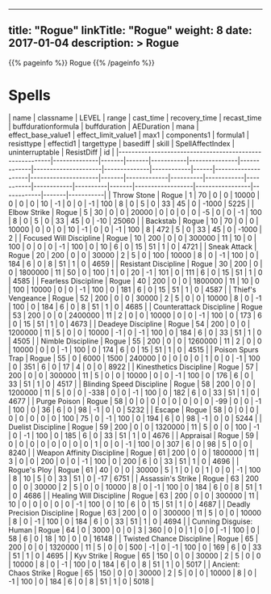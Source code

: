 
---
title: "Rogue"
linkTitle: "Rogue"
weight: 8
date: 2017-01-04
description: >
 Rogue
---

{{% pageinfo %}}
Rogue
{{% /pageinfo %}}

# Spells

| name                                                    | classname    | LEVEL | range | cast_time | recovery_time | recast_time | buffdurationformula | buffduration | AEDuration | mana | effect_base_value1 | effect_limit_value1 | max1  | components1 | formula1 | resisttype | effectid1 | targettype | basediff | skill | SpellAffectIndex | uninterruptable | ResistDiff | id    |
|---------------------------------------------------------|--------------|-------|-------|-----------|---------------|-------------|---------------------|--------------|------------|------|--------------------|---------------------|-------|-------------|----------|------------|-----------|------------|----------|-------|------------------|-----------------|------------|-------|-----------|
| Throw Stone                                             | Rogue        | 1     | 70    | 0         | 0             | 10000       | 0                   | 0            | 0          | 10   | -1                 | 0                   | 0     | -1          | 100      | 8          | 0         | 5          | 0        | 33    | 45               | 0               | -1000      | 5225  |
| Elbow Strike                                            | Rogue        | 5     | 30    | 0         | 0             | 20000       | 0                   | 0            | 0          | 0    | -5                 | 0                   | 0     | -1          | 100      | 8          | 0         | 5          | 0        | 33    | 45               | 0               | -10        | 25060 |
| Backstab                                                | Rogue        | 10    | 70    | 0         | 0             | 10000       | 0                   | 0            | 0          | 10   | -1                 | 0                   | 0     | -1          | 100      | 8          | 472       | 5          | 0        | 33    | 45               | 0               | -1000      | 2     |
| Focused Will Discipline                                 | Rogue        | 10    | 200   | 0         | 0             | 300000      | 11                  | 10           | 0          | 100  | 0                  | 0                   | 0     | -1          | 100      | 0          | 10        | 6          | 0        | 15    | 51               | 1               | 0          | 4721  |
| Sneak Attack                                            | Rogue        | 20    | 200   | 0         | 0             | 30000       | 2                   | 5            | 0          | 100  | 10000              | 8                   | 0     | -1          | 100      | 0          | 184       | 6          | 0        | 8     | 51               | 1               | 0          | 4659  |
| Resistant Discipline                                    | Rogue        | 30    | 200   | 0         | 0             | 1800000     | 11                  | 50           | 0          | 100  | 1                  | 0                   | 20    | -1          | 101      | 0          | 111       | 6          | 0        | 15    | 51               | 1               | 0          | 4585  |
| Fearless Discipline                                     | Rogue        | 40    | 200   | 0         | 0             | 1800000     | 11                  | 10           | 0          | 100  | 10000              | 0                   | 0     | -1          | 100      | 0          | 181       | 6          | 0        | 15    | 51               | 1               | 0          | 4587  |
| Thief's Vengeance                                       | Rogue        | 52    | 200   | 0         | 0             | 30000       | 2                   | 5            | 0          | 0    | 10000              | 8                   | 0     | -1          | 100      | 0          | 184       | 6          | 0        | 8     | 51               | 1               | 0          | 4685  |
| Counterattack Discipline                                | Rogue        | 53    | 200   | 0         | 0             | 2400000     | 11                  | 2            | 0          | 0    | 10000              | 0                   | 0     | -1          | 100      | 0          | 173       | 6          | 0        | 15    | 51               | 1               | 0          | 4673  |
| Deadeye Discipline                                      | Rogue        | 54    | 200   | 0         | 0             | 1200000     | 11                  | 5            | 0          | 0    | 10000              | -1                  | 0     | -1          | 100      | 0          | 184       | 6          | 0        | 33    | 51               | 1               | 0          | 4505  |
| Nimble Discipline                                       | Rogue        | 55    | 200   | 0         | 0             | 1260000     | 11                  | 2            | 0          | 0    | 10000              | 0                   | 0     | -1          | 100      | 0          | 174       | 6          | 0        | 15    | 51               | 1               | 0          | 4515  |
| Poison Spurs Trap                                       | Rogue        | 55    | 0     | 6000      | 1500          | 240000      | 0                   | 0            | 0          | 0    | 1                  | 0                   | 0     | -1          | 100      | 0          | 351       | 6          | 0        | 17    | 4                | 0               | 0          | 8922  |
| Kinesthetics Discipline                                 | Rogue        | 57    | 200   | 0         | 0             | 300000      | 11                  | 5            | 0          | 0    | 10000              | 0                   | 0     | -1          | 100      | 0          | 176       | 6          | 0        | 33    | 51               | 1               | 0          | 4517  |
| Blinding Speed Discipline                               | Rogue        | 58    | 200   | 0         | 0             | 1200000     | 11                  | 5            | 0          | 0    | -338               | 0                   | 0     | -1          | 100      | 0          | 182       | 6          | 0        | 33    | 51               | 1               | 0          | 4677  |
| Purge Poison                                            | Rogue        | 58    | 0     | 0         | 0             | 0           | 0                   | 0            | 0          | 0    | -99                | 0                   | 0     | -1          | 100      | 0          | 36        | 6          | 0        | 98    | -1               | 0               | 0          | 5232  |
| Escape                                                  | Rogue        | 58    | 0     | 0         | 0             | 0           | 0                   | 0            | 0          | 0    | 100                | 75                  | 0     | -1          | 100      | 0          | 194       | 6          | 0        | 98    | -1               | 0               | 0          | 5244  |
| Duelist Discipline                                      | Rogue        | 59    | 200   | 0         | 0             | 1320000     | 11                  | 5            | 0          | 0    | 100                | -1                  | 0     | -1          | 100      | 0          | 185       | 6          | 0        | 33    | 51               | 1               | 0          | 4676  |
| Appraisal                                               | Rogue        | 59    | 0     | 0         | 0             | 0           | 0                   | 0            | 0          | 0    | 1                  | 0                   | 0     | -1          | 100      | 0          | 307       | 6          | 0        | 98    | 5                | 0               | 0          | 8240  |
| Weapon Affinity Discipline                              | Rogue        | 61    | 200   | 0         | 0             | 1800000     | 11                  | 3            | 0          | 0    | 200                | 0                   | 0     | -1          | 100      | 0          | 200       | 6          | 0        | 33    | 51               | 1               | 0          | 4696  |
| Rogue's Ploy                                            | Rogue        | 61    | 40    | 0         | 0             | 30000       | 5                   | 1            | 0          | 0    | 1                  | 0                   | 0     | -1          | 100      | 8          | 10        | 5          | 0        | 33    | 51               | 0               | -17        | 6751  |
| Assassin's Strike                                       | Rogue        | 63    | 200   | 0         | 0             | 30000       | 2                   | 5            | 0          | 0    | 10000              | 8                   | 0     | -1          | 100      | 0          | 184       | 6          | 0        | 8     | 51               | 1               | 0          | 4686  |
| Healing Will Discipline                                 | Rogue        | 63    | 200   | 0         | 0             | 300000      | 11                  | 10           | 0          | 0    | 0                  | 0                   | 0     | -1          | 100      | 0          | 10        | 6          | 0        | 15    | 51               | 1               | 0          | 4687  |
| Deadly Precision Discipline                             | Rogue        | 63    | 200   | 0         | 0             | 300000      | 11                  | 5            | 0          | 0    | 10000              | 8                   | 0     | -1          | 100      | 0          | 184       | 6          | 0        | 33    | 51               | 1               | 0          | 4694  |
| Cunning Disguise: Human                                 | Rogue        | 64    | 0     | 3000      | 0             | 0           | 3                   | 360          | 0          | 0    | 1                  | 0                   | 0     | -1          | 100      | 0          | 58        | 6          | 0        | 18    | 10               | 0               | 0          | 16148 |
| Twisted Chance Discipline                               | Rogue        | 65    | 200   | 0         | 0             | 1320000     | 11                  | 5            | 0          | 0    | 500                | -1                  | 0     | -1          | 100      | 0          | 169       | 6          | 0        | 33    | 51               | 1               | 0          | 4695  |
| Kyv Strike                                              | Rogue        | 65    | 150   | 0         | 0             | 30000       | 2                   | 5            | 0          | 0    | 10000              | 8                   | 0     | -1          | 100      | 0          | 184       | 6          | 0        | 8     | 51               | 1               | 0          | 5017  |
| Ancient: Chaos Strike                                   | Rogue        | 65    | 150   | 0         | 0             | 30000       | 2                   | 5            | 0          | 0    | 10000              | 8                   | 0     | -1          | 100      | 0          | 184       | 6          | 0        | 8     | 51               | 1               | 0          | 5018  |

